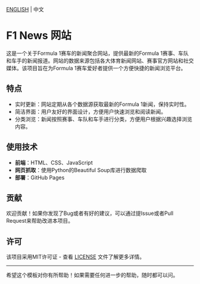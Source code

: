 [ENGLISH](./README.md) | 中文

# F1 News 网站

这是一个关于Formula 1赛车的新闻聚合网站，提供最新的Formula 1赛事、车队和车手的新闻报道。网站的数据来源包括各大体育新闻网站、赛事官方网站和社交媒体。该项目旨在为Formula 1赛车爱好者提供一个方便快捷的新闻浏览平台。

## 特点

- 实时更新：网站定期从各个数据源获取最新的Formula 1新闻，保持实时性。
- 简洁界面：用户友好的界面设计，方便用户快速浏览和阅读新闻。
- 分类浏览：新闻按照赛事、车队和车手进行分类，方便用户根据兴趣选择浏览内容。

## 使用技术

- **前端**：HTML、CSS、JavaScript
- **网页抓取**：使用Python的Beautiful Soup库进行数据爬取
- **部署**：GitHub Pages


## 贡献

欢迎贡献！如果你发现了Bug或者有好的建议，可以通过提Issue或者Pull Request来帮助改进本项目。

## 许可

该项目采用MIT许可证 - 查看 [LICENSE](LICENSE) 文件了解更多详情。

--- 

希望这个模板对你有所帮助！如果需要任何进一步的帮助，随时都可以问。
